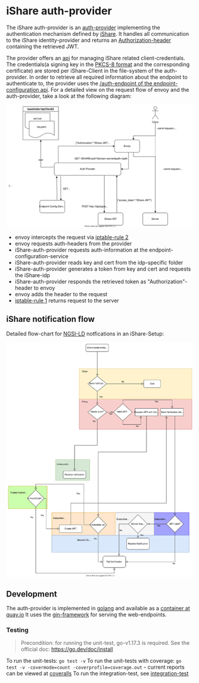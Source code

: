 # iShare auth-provider

The iShare auth-provider is an [auth-provider](../../doc/AUTHPROVIDER.md) implementing the authentication mechanism defined by [iShare](https://dev.ishareworks.org/).
It handles all communication to the iShare identity-provider and returns an [Authorization-header](https://developer.mozilla.org/en-US/docs/Web/HTTP/Headers/Authorization) containing 
the retrieved JWT.

The provider offers an [api](../../api/ishare-credentials-management-api.yaml) for managing iShare related client-credentials. The credentials(a signing key in 
the [PKCS-8 format](https://en.wikipedia.org/wiki/PKCS_8) and the corresponding certificate) are stored per iShare-Client in the file-system of the auth-provider.
In order to retrieve all required information about the endpoint to authenticate to, the provider uses the [/auth-endpoint of the endpoint-configuration api](../../api/endpoint-configuration-api.yaml).
For a detailed view on the request flow of envoy and the auth-provider, take a look at the following diagram:



![iShare-Auth-Provider](../../doc/img/ishare-auth-provider.svg)

* envoy intercepts the request via [iptable-rule 2](../iptables-init/run.sh#4)
* envoy requests auth-headers from the provider
* iShare-auth-provider requests auth-information at the endpoint-configuration-service
* iShare-auth-provider reads key and cert from the idp-specific folder
* iShare-auth-provider generates a token from key and cert and requests the iShare-idp
* iShare-auth-provider responds the retrieved token as "Authorization"-header to envoy
* envoy adds the header to the request
* [iptable-rule 1](../iptables-init/run.sh#3) returns request to the server


## iShare notification flow

Detailed flow-chart for [NGSI-LD](https://www.etsi.org/deliver/etsi_gs/CIM/001_099/009/01.05.01_60/gs_CIM009v010501p.pdf) notfications in an iShare-Setup:

![Notification Flow](../../doc/img/notfication_flow_chart.svg)

## Development

The auth-provider is implemented in [golang](https://go.dev/) and available as a [container at quay.io](https://quay.io/repository/wi_stefan/ishare-auth-provider)
It uses the [gin-framework](https://github.com/gin-gonic/gin) for serving the web-endpoints.

### Testing

> Precondition: for running the unit-test, go-v1.17.3 is required. See the official doc: https://go.dev/doc/install

To run the unit-tests: ```go test -v```
To run the unit-tests with coverage: ```go test -v -covermode=count -coverprofile=coverage.out``` - current reports can be viewed at [coveralls](https://coveralls.io/github/wistefan/endpoint-auth-service)
To run the integration-test, see [integration-test](../../integration-test/README.md)
